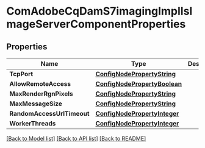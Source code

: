 # ComAdobeCqDamS7imagingImplIsImageServerComponentProperties

## Properties
Name | Type | Description | Notes
------------ | ------------- | ------------- | -------------
**TcpPort** | [**ConfigNodePropertyString**](configNodePropertyString.md) |  | [optional] 
**AllowRemoteAccess** | [**ConfigNodePropertyBoolean**](configNodePropertyBoolean.md) |  | [optional] 
**MaxRenderRgnPixels** | [**ConfigNodePropertyString**](configNodePropertyString.md) |  | [optional] 
**MaxMessageSize** | [**ConfigNodePropertyString**](configNodePropertyString.md) |  | [optional] 
**RandomAccessUrlTimeout** | [**ConfigNodePropertyInteger**](configNodePropertyInteger.md) |  | [optional] 
**WorkerThreads** | [**ConfigNodePropertyInteger**](configNodePropertyInteger.md) |  | [optional] 

[[Back to Model list]](../README.md#documentation-for-models) [[Back to API list]](../README.md#documentation-for-api-endpoints) [[Back to README]](../README.md)


